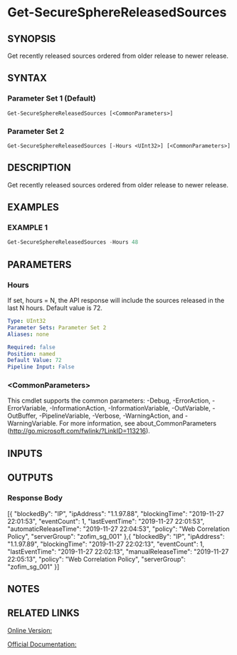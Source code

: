 ﻿# Get-SecureSphereReleasedSources

## SYNOPSIS
Get recently released sources ordered from older release to newer release.

## SYNTAX

### Parameter Set 1 (Default)
```
Get-SecureSphereReleasedSources [<CommonParameters>]
```

### Parameter Set 2
```
Get-SecureSphereReleasedSources [-Hours <UInt32>] [<CommonParameters>]
```

## DESCRIPTION
Get recently released sources ordered from older release to newer release.

## EXAMPLES

### EXAMPLE 1

```powershell
Get-SecureSphereReleasedSources -Hours 48
```

## PARAMETERS

### Hours
If set, hours = N, the API response will include the sources released in the last N hours. Default value is 72.

```yaml
Type: UInt32
Parameter Sets: Parameter Set 2
Aliases: none

Required: false
Position: named
Default Value: 72
Pipeline Input: False
```

### \<CommonParameters\>
This cmdlet supports the common parameters: -Debug, -ErrorAction, -ErrorVariable, -InformationAction, -InformationVariable, -OutVariable, -OutBuffer, -PipelineVariable, -Verbose, -WarningAction, and -WarningVariable. For more information, see about_CommonParameters (http://go.microsoft.com/fwlink/?LinkID=113216).

## INPUTS

## OUTPUTS

### Response Body
[{
"blockedBy": "IP",
"ipAddress": "1.1.97.88",
"blockingTime": "2019-11-27 22:01:53",
"eventCount": 1,
"lastEventTime": "2019-11-27 22:01:53",
"automaticReleaseTime": "2019-11-27 22:04:53",
"policy": "Web Correlation Policy",
"serverGroup": "zofim_sg_001"
},{
"blockedBy": "IP",
"ipAddress": "1.1.97.89",
"blockingTime": "2019-11-27 22:02:13",
"eventCount": 1,
"lastEventTime": "2019-11-27 22:02:13",
"manualReleaseTime": "2019-11-27 22:05:13",
"policy": "Web Correlation Policy",
"serverGroup": "zofim_sg_001"
}]

## NOTES

## RELATED LINKS

[Online Version:](https://github.com/akshinmustafayev/SecureSpherePS/tree/master/Documentation)

[Official Documentation:](https://docs.imperva.com/bundle/v13.6-api-reference-guide/page/75969.htm)



